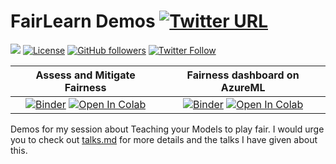 # FairLearn Demos [![Twitter URL](https://img.shields.io/twitter/url?style=social&url=https%3A%2F%2Fgithub.com%2FRishit-dagli%2FFairLearn-Demos)](https://twitter.com/intent/tweet?text=Wow:&url=https%3A%2F%2Fgithub.com%2FRishit-dagli%2FFairLearn-Demos)

[![](https://img.shields.io/badge/Rishit-Dagli-brightgreen.svg?colorB=00ff00)](https://www.rishit.tech)
[![License](https://img.shields.io/badge/License-Apache%202.0-blue.svg)](https://opensource.org/licenses/Apache-2.0)
[![GitHub followers](https://img.shields.io/github/followers/Rishit-dagli?label=Follow&style=social)](https://github.com/Rishit-dagli)
[![Twitter Follow](https://img.shields.io/twitter/follow/rishit_dagli?style=social)](https://twitter.com/intent/follow?screen_name=rishit_dagli)

|Assess and Mitigate Fairness|Fairness dashboard on AzureML|
|:---:|:---:|
|[![Binder](https://mybinder.org/badge_logo.svg)](https://mybinder.org/v2/gh/Rishit-dagli/FairLearn-Demos/HEAD?filepath=binary_credit_card.ipynb) [![Open In Colab](https://colab.research.google.com/assets/colab-badge.svg)](https://colab.research.google.com/github/Rishit-dagli/FairLearn-Demos/blob/master/binary_credit_card.ipynb)|[![Binder](https://mybinder.org/badge_logo.svg)](https://mybinder.org/v2/gh/Rishit-dagli/FairLearn-Demos/HEAD?filepath=fairlearn-azureml.ipynb) [![Open In Colab](https://colab.research.google.com/assets/colab-badge.svg)](https://colab.research.google.com/github/Rishit-dagli/FairLearn-Demos/blob/master/fairlearn-azureml.ipynb)|

Demos for my session about Teaching your Models to play fair. I would urge you to check out 
[talks.md](talks.md) for more details and the talks I have given about this.

